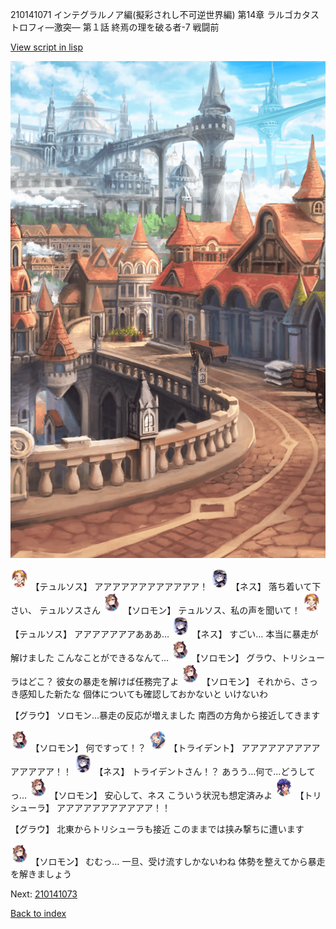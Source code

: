 210141071 インテグラルノア編(擬彩されし不可逆世界編) 第14章 ラルゴカタストロフィ―激突― 第１話 終焉の理を破る者-7 戦闘前

[View script in lisp](../scripts/210141071.txt)

![town.png](../images/backgrounds/town.png)

<img src="../images/units/600321.png" alt="600321.png" height="34"/>
【テュルソス】
アアアアアアアアアアアア！

<img src="../images/units/5602021.png" alt="5602021.png" height="34"/>
【ネス】
落ち着いて下さい、
テュルソスさん

<img src="../images/units/5503111.png" alt="5503111.png" height="34"/>
【ソロモン】
テュルソス、私の声を聞いて！

<img src="../images/units/600321.png" alt="600321.png" height="34"/>
【テュルソス】
アアアアアアアあああ…

<img src="../images/units/5602021.png" alt="5602021.png" height="34"/>
【ネス】
すごい…
本当に暴走が解けました
こんなことができるなんて…

<img src="../images/units/5503111.png" alt="5503111.png" height="34"/>
【ソロモン】
グラウ、トリシューラはどこ？
彼女の暴走を解けば任務完了よ

<img src="../images/units/5503111.png" alt="5503111.png" height="34"/>
【ソロモン】
それから、さっき感知した新たな
個体についても確認しておかないと
いけないわ

【グラウ】
ソロモン…暴走の反応が増えました
南西の方角から接近してきます

<img src="../images/units/5503111.png" alt="5503111.png" height="34"/>
【ソロモン】
何ですって！？

<img src="../images/units/300231.png" alt="300231.png" height="34"/>
【トライデント】
アアアアアアアアアアアアアア！！

<img src="../images/units/5602021.png" alt="5602021.png" height="34"/>
【ネス】
トライデントさん！？
あうう…何で…どうしてっ…

<img src="../images/units/5503111.png" alt="5503111.png" height="34"/>
【ソロモン】
安心して、ネス
こういう状況も想定済みよ

<img src="../images/units/300611.png" alt="300611.png" height="34"/>
【トリシューラ】
アアアアアアアアアアア！！

【グラウ】
北東からトリシューラも接近
このままでは挟み撃ちに遭います

<img src="../images/units/5503111.png" alt="5503111.png" height="34"/>
【ソロモン】
むむっ…
一旦、受け流すしかないわね
体勢を整えてから暴走を解きましょう

Next: [210141073](210141073.md)

[Back to index](index.md)
